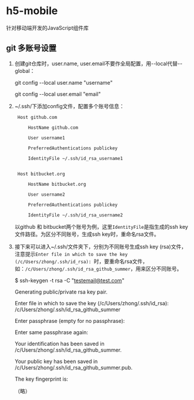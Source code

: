 # h5-mobile

针对移动端开发的JavaScript组件库


## git 多账号设置

1. 创建git仓库时，user.name, user.email不要作全局配置，用--local代替--global：

    git config --local user.name "username"

    git config --local user.email "email"


2. ~/.ssh/下添加config文件，配置多个账号信息：

        Host github.com

            HostName github.com

            User username1

            PreferredAuthentications publickey

            IdentityFile ~/.ssh/id_rsa_username1


        Host bitbucket.org

            HostName bitbucket.org

            User username2

            PreferredAuthentications publickey

            IdentityFile ~/.ssh/id_rsa_username2



    以github 和 bitbucket两个账号为例，这里`IdentityFile`是指生成的ssh key文件路径。为区分不同账号，生成ssh key时，重命名rsa文件。


3. 接下来可以进入~/.ssh/文件夹下，分别为不同账号生成ssh key (rsa)文件，注意提示`Enter file in which to save the key (/c/Users/zhong/.ssh/id_rsa): `时，要重命名rsa文件，如：`/c/Users/zhong/.ssh/id_rsa_github_summer`，用来区分不同账号。

    $ ssh-keygen -t rsa -C "testemail@test.com"

    Generating public/private rsa key pair.

    Enter file in which to save the key (/c/Users/zhong/.ssh/id_rsa): /c/Users/zhong/.ssh/id_rsa_github_summer

    Enter passphrase (empty for no passphrase):

    Enter same passphrase again:

    Your identification has been saved in /c/Users/zhong/.ssh/id_rsa_github_summer.

    Your public key has been saved in /c/Users/zhong/.ssh/id_rsa_github_summer.pub.

    The key fingerprint is:

    （略）